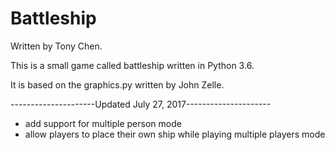 # Battleship

Written by Tony Chen.

This is a small game called battleship written in Python 3.6.

It is based on the graphics.py written by John Zelle.

---------------------Updated July 27, 2017---------------------
- add support for multiple person mode
- allow players to place their own ship while playing multiple players mode

